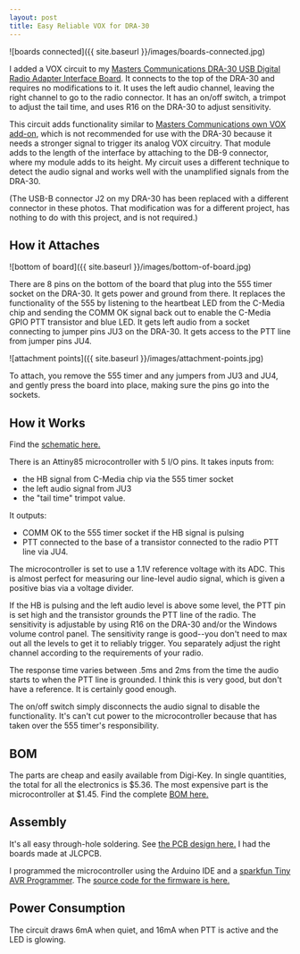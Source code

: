 ```yaml
---
layout: post
title: Easy Reliable VOX for DRA-30
---
```


![boards connected]({{ site.baseurl }}/images/boards-connected.jpg)

I added a VOX circuit to my [Masters Communications DRA-30 USB Digital Radio Adapter Interface Board](http://www.masterscommunications.com/products/radio-adapter/dra/dra30_docs.html).
It connects to the top of the DRA-30 and requires no modifications to it.
It uses the left audio channel, leaving the right channel to go to the radio connector.
It has an on/off switch, a trimpot to adjust the tail time, and uses R16 on the DRA-30 to adjust sensitivity.

This circuit adds functionality similar to [Masters Communications own VOX add-on](http://www.masterscommunications.com/products/radio-adapter/vox10/vox10.html), which is not recommended for use with the DRA-30 because it needs a stronger signal to trigger its analog VOX circuitry.
That module adds to the length of the interface by attaching to the DB-9 connector, where my module adds to its height.
My circuit uses a different technique to detect the audio signal and works well with the unamplified signals from the DRA-30.

(The USB-B connector J2 on my DRA-30 has been replaced with a different connector in these photos.
That modification was for a different project, has nothing to do with this project, and is not required.)

## How it Attaches

![bottom of board]({{ site.baseurl }}/images/bottom-of-board.jpg)

There are 8 pins on the bottom of the board that plug into the 555 timer socket on the DRA-30.
It gets power and ground from there.
It replaces the functionality of the 555 by listening to the heartbeat LED from the C-Media chip and sending the COMM OK signal back out to enable the C-Media GPIO PTT transistor and blue LED.
It gets left audio from a socket connecting to jumper pins JU3 on the DRA-30.
It gets access to the PTT line from jumper pins JU4.

![attachment points]({{ site.baseurl }}/images/attachment-points.jpg)

To attach, you remove the 555 timer and any jumpers from JU3 and JU4, and gently press the board into place, making sure the pins go into the sockets.

## How it Works

Find the [schematic here.](https://oshwlab.com/battman/dra-30-vox#P2)

There is an Attiny85 microcontroller with 5 I/O pins.
It takes inputs from:
- the HB signal from C-Media chip via the 555 timer socket
- the left audio signal from JU3
- the "tail time" trimpot value.

It outputs:
- COMM OK to the 555 timer socket if the HB signal is pulsing
- PTT connected to the base of a transistor connected to the radio PTT line via JU4.

The microcontroller is set to use a 1.1V reference voltage with its ADC.
This is almost perfect for measuring our line-level audio signal, which is given a positive bias via a voltage divider.

If the HB is pulsing and the left audio level is above some level, the PTT pin is set high and the transistor grounds the PTT line of the radio.
The sensitivity is adjustable by using R16 on the DRA-30 and/or the Windows volume control panel.
The sensitivity range is good--you don't need to max out all the levels to get it to reliably trigger.
You separately adjust the right channel according to the requirements of your radio.

The response time varies between .5ms and 2ms from the time the audio starts to when the PTT line is grounded.
I think this is very good, but don't have a reference.
It is certainly good enough.

The on/off switch simply disconnects the audio signal to disable the functionality.
It's can't cut power to the microcontroller because that has taken over the 555 timer's responsibility.

## BOM

The parts are cheap and easily available from Digi-Key.
In single quantities, the total for all the electronics is $5.36.
The most expensive part is the microcontroller at $1.45.
Find the complete [BOM here.](https://oshwlab.com/battman/dra-30-vox#P3)

## Assembly

It's all easy through-hole soldering.
See [the PCB design here.](https://oshwlab.com/battman/dra-30-vox#P1)
I had the boards made at JLCPCB.

I programmed the microcontroller using the Arduino IDE and a [sparkfun Tiny AVR Programmer](https://www.sparkfun.com/products/11801).
The [source code for the firmware is here.](https://github.com/smeredith/dra-30-vox)

## Power Consumption

The circuit draws 6mA when quiet, and 16mA when PTT is active and the LED is glowing.
